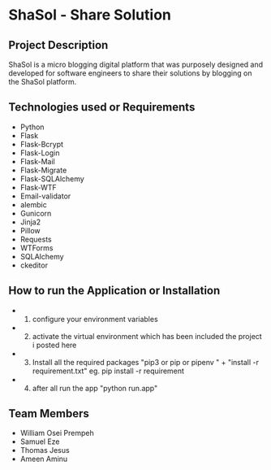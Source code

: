 # ShaSol - Share Solution 

## Project Description 
ShaSol is a micro blogging digital platform that was purposely designed and developed for software engineers to share their solutions by blogging on the ShaSol platform.

## Technologies used or Requirements
+ Python
+ Flask
+ Flask-Bcrypt
+ Flask-Login
+ Flask-Mail
+ Flask-Migrate
+ Flask-SQLAlchemy
+ Flask-WTF
+ Email-validator
+ alembic
+ Gunicorn
+ Jinja2
+ Pillow
+ Requests
+ WTForms
+ SQLAlchemy
+ ckeditor

## How to run the Application or Installation
+ 1. configure your environment variables
+ 2. activate the virtual environment which has been included the project i posted here
+ 3. Install all the required packages "pip3 or pip or pipenv " + "install -r requirement.txt" eg. pip install -r requirement
+ 4. after all run the app "python run.app"

## Team Members
+ William Osei Prempeh
+ Samuel Eze
+ Thomas Jesus
+ Ameen Aminu
